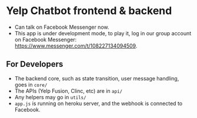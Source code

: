 # Yelp Chatbot frontend & backend
- Can talk on Facebook Messenger now.
- This app is under development mode, to play it, log in our group account on Facebook Messenger: https://www.messenger.com/t/108227134094509.

## For Developers
- The backend core, such as state transition, user message handling, goes in ```core/```
- The APIs (Yelp Fusion, Clinc, etc) are in ```api/```
- Any helpers may go in ```utils/```
- ```app.js``` is running on heroku server, and the webhook is connected to Facebook.